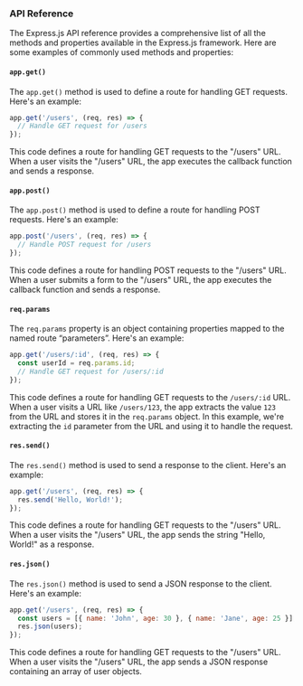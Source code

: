 ### API Reference

The Express.js API reference provides a comprehensive list of all the methods and properties available in the Express.js framework. Here are some examples of commonly used methods and properties:

#### `app.get()`

The `app.get()` method is used to define a route for handling GET requests. Here's an example:

```javascript
app.get('/users', (req, res) => {
  // Handle GET request for /users
});
```

This code defines a route for handling GET requests to the "/users" URL. When a user visits the "/users" URL, the app executes the callback function and sends a response.

#### `app.post()`

The `app.post()` method is used to define a route for handling POST requests. Here's an example:

```javascript
app.post('/users', (req, res) => {
  // Handle POST request for /users
});
```

This code defines a route for handling POST requests to the "/users" URL. When a user submits a form to the "/users" URL, the app executes the callback function and sends a response.

#### `req.params`

The `req.params` property is an object containing properties mapped to the named route “parameters”. Here's an example:

```javascript
app.get('/users/:id', (req, res) => {
  const userId = req.params.id;
  // Handle GET request for /users/:id
});
```

This code defines a route for handling GET requests to the `/users/:id` URL. When a user visits a URL like `/users/123`, the app extracts the value `123` from the URL and stores it in the `req.params` object. In this example, we're extracting the `id` parameter from the URL and using it to handle the request.

#### `res.send()`

The `res.send()` method is used to send a response to the client. Here's an example:

```javascript
app.get('/users', (req, res) => {
  res.send('Hello, World!');
});
```

This code defines a route for handling GET requests to the "/users" URL. When a user visits the "/users" URL, the app sends the string "Hello, World!" as a response.

#### `res.json()`

The `res.json()` method is used to send a JSON response to the client. Here's an example:

```javascript
app.get('/users', (req, res) => {
  const users = [{ name: 'John', age: 30 }, { name: 'Jane', age: 25 }];
  res.json(users);
});
```

This code defines a route for handling GET requests to the "/users" URL. When a user visits the "/users" URL, the app sends a JSON response containing an array of user objects.